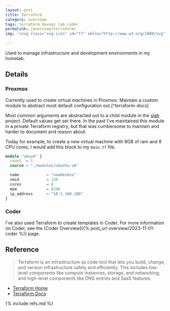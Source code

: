```yaml
---
layout: post
title: Terraform
category: overview
tags: terraform devops lab coder
permalink: /overview/terraform/
img: '<svg class="svg-icon" id="tf" xmlns="http://www.w3.org/2000/svg" viewBox="0 0 210 210"><polygon class="cls-1" points="102.58 46.91 141.41 69.33 141.41 114.16 102.58 91.75 102.58 46.91"/><polygon class="cls-1" points="145.67 69.33 145.67 114.16 184.5 91.75 184.5 46.91 145.67 69.33"/><polygon class="cls-1" points="59.5 21.88 59.5 66.72 98.33 89.14 98.33 44.3 59.5 21.88"/><polygon class="cls-1" points="102.58 141.49 141.41 163.91 141.41 119.38 141.41 119.08 102.58 96.66 102.58 141.49"/></svg>'
    
---
```


Used to manage infrastructure and development environments in my homelab.

## Details

### Proxmox

Currently used to create virtual machines in Proxmox. Maintain a custom module to abstract most default configuration out.[^terraform-docs]

Most common arguments are abstracted out to a child module in the [slab](https://github.com/ecshreve/slab) project. Default values get set there. In the past I've maintained this module in a private Terraform registry, but that was cumbersome to maintain and harder to document and reason about.

Today for example, to create a new virtual machine with 8GB of ram and 8 CPU cores, I would add this block to my `main.tf` file.

```terraform
module "ubuvm" {
  count  = 1
  source = "./modules/ubuntu-vm"

  name            = "newdevbox"
  vmid            = 120
  cores           = 8
  mem             = 8196
  ip_address      = "10.1.100.100"
}
```

### Coder

I've also used Terraform to create templates in Coder. For more information on Coder, see the [Coder Overview]({% post_url overview/2023-11-01-coder %}) page.

## Reference

>Terraform is an infrastructure as code tool that lets you build, change, and version infrastructure safely and efficiently. This includes low-level components like compute instances, storage, and networking; and high-level components like DNS entries and SaaS features.

- [Terraform Home](https://terraform.io)
- [Terraform Docs](https://www.terraform.io/docs/index.html)

{% include refs.md %}
